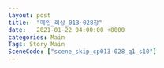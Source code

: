 ```yaml
---
layout: post
title:  "메인_회상_013~028장"
date:   2021-01-22 04:00:00 +0000
categories: Main
Tags: Story Main
SceneCode: ["scene_skip_cp013-028_q1_s10"]
---
```

